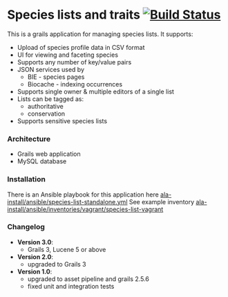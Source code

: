 # Species lists and traits   [![Build Status](https://travis-ci.org/AtlasOfLivingAustralia/specieslist-webapp.svg?branch=master)](https://travis-ci.org/AtlasOfLivingAustralia/specieslist-webapp)

This is a  grails application for managing species lists. It supports:

 * Upload of species profile data in CSV format
 * UI for viewing and faceting species
 * Supports any number of key/value pairs
 * JSON services used by
   * BIE - species pages
   * Biocache - indexing occurrences
 * Supports single owner & multiple editors of a single list
 * Lists can be tagged as:
   * authoritative
   * conservation
 * Supports sensitive species lists

 
### Architecture 

 * Grails web application
 * MySQL database


### Installation

There is an Ansible playbook for this application here [ala-install/ansible/species-list-standalone.yml](https://github.com/AtlasOfLivingAustralia/ala-install/blob/master/ansible/species-list-standalone.yml)
See example inventory
[ala-install/ansible/inventories/vagrant/species-list-vagrant](https://github.com/AtlasOfLivingAustralia/ala-install/tree/master/ansible/inventories/vagrant)

### Changelog
- **Version 3.0**:
  - Grails 3, Lucene 5 or above
- **Version 2.0**:
  - upgraded to Grails 3
- **Version 1.0**:
  - upgraded to asset pipeline and grails 2.5.6
  - fixed unit and integration tests
